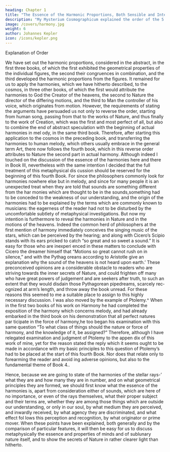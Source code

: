 ```yaml
---
heading: Chapter 1
title: "The Essence of the Harmonic Proportions, Both Sensible and Intelligible"
description: "My Mysterium Cosmographicum explained the order of the 5 solids in the world"
image: /covers/harmony.jpg
weight: 6
author: Johannes Kepler
icon: /icons/kepler.png
---
```



Explanation of Order

We have set out the harmonic proportions, considered in the abstract,
in the first three books, of which the first exhibited the geometrical
properties of the individual figures, the second their congruences in
combination, and the third developed the harmonic proportions from
the figures.
It remained for us to apply the harmonies, which we have hitherto
described, to the cosmos, in three other books, of which the first would
attribute the harmonies to God the Creator of the heavens, the second
to Nature the director of the differing motions, and the third to Man
the controller of his voice, which originates from motion. However,
the requirements of stating the arguments have persuaded us not only
to reverse the order, starting from human song, passing from that to
the works of Nature, and thus finally to the work of Creation, which
was the first and most perfect of all, but also to combine the end of
abstract speculation with the beginning of actual harmonies in mel­
ody, in the same third book. Therefore, after starting this application
to the cosmos in the preceding book, and transferring the harmonies
to human melody, which others usually embrace in the general term
Art, there now follows the fourth book, which in this reverse order
attributes to Nature the second part in actual harmony.
Although indeed I touched on the discussion of the essence of
the harmonies here and there in Book III, nevertheless with the same
intention I decided that the full treatment of this metaphysical dis­
cussion should be reserved for the beginning of this fourth Book. For
since the philosophers commonly look for harmonies nowhere else
but in melody, and since for many people it is an unexpected treat
when they are told that sounds are something different from the har­
monies which are thought to be in the sounds,something had to be
conceded to the weakness of our understanding, and the origin of
the harmonies had to be explained by the terms which are commonly
known to musicians: the eagerness of the reader had not to be disturbed
by the uncomfortable subtlety of metaphysical investigations.
But now my intention is furthermore to reveal the harmonies in
Nature and in the motions of the heavens. Indeed the common herd
of philosophers at the first mention of harmony immediately conceives the singing music of the stars, which can be perceived by the hearing;
and along with Cicero’s Scipio stands with its ears pricked to catch
“so great and so sweet a sound.” It is easy for those who are inexperi­
enced in these matters to conclude with Cicero the dreamer himself
that “Motions so great cannot rush on in silence,” and with the Pythag­
oreans according to Aristotle give an explanation why the sound of
the heavens is not heard upon earth.’ These preconceived opinions
are a considerable obstacle to readers who are striving towards the
inner secrets of Nature, and could frighten off many who have great
powers of judgement and are seekers after truth, to such an extent
that they would disdain those Pythagorean pipedreams, scarcely rec­
ognized at arm’s length, and throw away the book unread. For these
reasons this seemed to me a suitable place to assign to this highly
necessary discussion.
I was also moved by the example of Ptolemy.^ When in the first
two books of his work on Harmony he had completed the exposition
of the harmony which concerns melody, and had already embarked
in the third book on his demonstration that all perfect natures par­
ticipate in the force of harmony,he too began his examination with
this same question “To what class of things should the nature or force
of harmony, and the knowledge of it, be assigned?” Therefore, although
I have relegated examination and judgment of Ptolemy to the appen­
dix of this work of mine, yet for the reason stated the reply which it
seems ought to be made in accordance with my basic principles to
this question of Ptolemy’s had to be placed at the start of this fourth
Book. Nor does that relate only to forearming the reader and avoid­
ing adverse opinions, but also to the fundamental theme of Book 4..


Hence, because we are going to state of the harmonies
of the stellar rays-’ what they are and how many they are in number,
and on what geometrical principles they are formed, we should first
know what the essence of the harmonies is, apart from consideration
either of sounds, which are here of no importance, or even of the rays
themselves, what their proper subject and their terms are, whether
they are among those things which are outside our understanding,
or only in our soul, by what medium they are perceived, and inwardly
received, by what agency they are discriminated, and what effect fol­
lows this perception and recognition, by what originator or prime mover.
When these points have been explained, both generally and by the
comparison of particular features, it will then be easy for us to discuss
metaphysically the essence and properties of minds and of sublunary
nature itself, and to show the secrets of Nature in rather clearer light
than hitherto.

